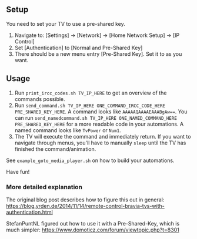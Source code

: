 ## Setup

You need to set your TV to use a pre-shared key.

1. Navigate to: [Settings] → [Network] → [Home Network Setup] → [IP Control]
2. Set [Authentication] to [Normal and Pre-Shared Key]
3. There should be a new menu entry [Pre-Shared Key]. Set it to as you want.

## Usage

1. Run `print_ircc_codes.sh TV_IP_HERE` to get an overview of the commands possible.
2. Run `send_command.sh TV_IP_HERE ONE_COMMAND_IRCC_CODE_HERE PRE_SHARED_KEY_HERE`. A command looks like `AAAAAQAAAAEAAABgAw==`. You can run `send_namedcommand.sh TV_IP_HERE ONE_NAMED_COMMAND_HERE PRE_SHARED_KEY_HERE` for a more readable code in your automations. A named command looks like `TvPower` or `Num1`.
3. The TV will execute the command and immediately return. If you want to navigate through menus, you'll have to manually `sleep` until the TV has finished the command/animation.

See `example_goto_media_player.sh` on how to build your automations.

Have fun!

### More detailed explanation

The original blog post describes how to figure this out in general:
https://blog.yrden.de/2014/11/14/remote-control-bravia-tvs-with-authentication.html

StefanPuntNL figured out how to use it with a Pre-Shared-Key, which is much simpler:
https://www.domoticz.com/forum/viewtopic.php?t=8301
